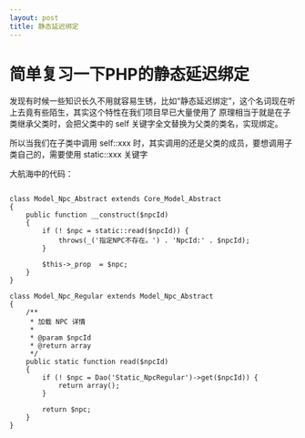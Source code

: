 ```yaml
---
layout: post
title: 静态延迟绑定
---
```


# 简单复习一下PHP的静态延迟绑定

发现有时候一些知识长久不用就容易生锈，比如“静态延迟绑定”，这个名词现在听上去竟有些陌生，其实这个特性在我们项目早已大量使用了
原理相当于就是在子类继承父类时，会把父类中的 self 关键字全文替换为父类的类名，实现绑定。

所以当我们在子类中调用 self::xxx 时，其实调用的还是父类的成员，要想调用子类自己的，需要使用 static::xxx 关键字

大航海中的代码：

<pre><code class="php">
class Model_Npc_Abstract extends Core_Model_Abstract
{
    public function __construct($npcId)
    {
        if (! $npc = static::read($npcId)) {
            throws(_('指定NPC不存在。') . 'NpcId:' . $npcId);
        }

        $this->_prop  = $npc;
    }
}

class Model_Npc_Regular extends Model_Npc_Abstract
{
    /**
     * 加载 NPC 详情
     *
     * @param $npcId
     * @return array
     */
    public static function read($npcId)
    {
        if (! $npc = Dao('Static_NpcRegular')->get($npcId)) {
            return array();
        }

        return $npc;
    }
}
</code></pre>